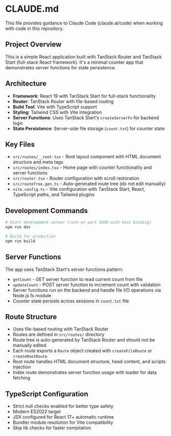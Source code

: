 # CLAUDE.md

This file provides guidance to Claude Code (claude.ai/code) when working with code in this repository.

## Project Overview

This is a simple React application built with TanStack Router and TanStack Start (full-stack React framework). It's a minimal counter app that demonstrates server functions for state persistence.

## Architecture

- **Framework**: React 19 with TanStack Start for full-stack functionality
- **Router**: TanStack Router with file-based routing
- **Build Tool**: Vite with TypeScript support
- **Styling**: Tailwind CSS with Vite integration
- **Server Functions**: Uses TanStack Start's `createServerFn` for backend logic
- **State Persistence**: Server-side file storage (`count.txt`) for counter state

## Key Files

- `src/routes/__root.tsx` - Root layout component with HTML document structure and meta tags
- `src/routes/index.tsx` - Home page with counter functionality and server functions
- `src/router.tsx` - Router configuration with scroll restoration
- `src/routeTree.gen.ts` - Auto-generated route tree (do not edit manually)
- `vite.config.ts` - Vite configuration with TanStack Start, React, TypeScript paths, and Tailwind plugins

## Development Commands

```bash
# Start development server (runs on port 3000 with host binding)
npm run dev

# Build for production
npm run build
```

## Server Functions

The app uses TanStack Start's server functions pattern:
- `getCount` - GET server function to read current count from file
- `updateCount` - POST server function to increment count with validation
- Server functions run on the backend and handle file I/O operations via Node.js fs module
- Counter state persists across sessions in `count.txt` file

## Route Structure

- Uses file-based routing with TanStack Router
- Routes are defined in `src/routes/` directory
- Route tree is auto-generated by TanStack Router and should not be manually edited
- Each route exports a `Route` object created with `createFileRoute` or `createRootRoute`
- Root route handles HTML document structure, head content, and scripts injection
- Index route demonstrates server function usage with loader for data fetching

## TypeScript Configuration

- Strict null checks enabled for better type safety
- Modern ES2022 target
- JSX configured for React 17+ automatic runtime
- Bundler module resolution for Vite compatibility
- Skip lib checks for faster compilation